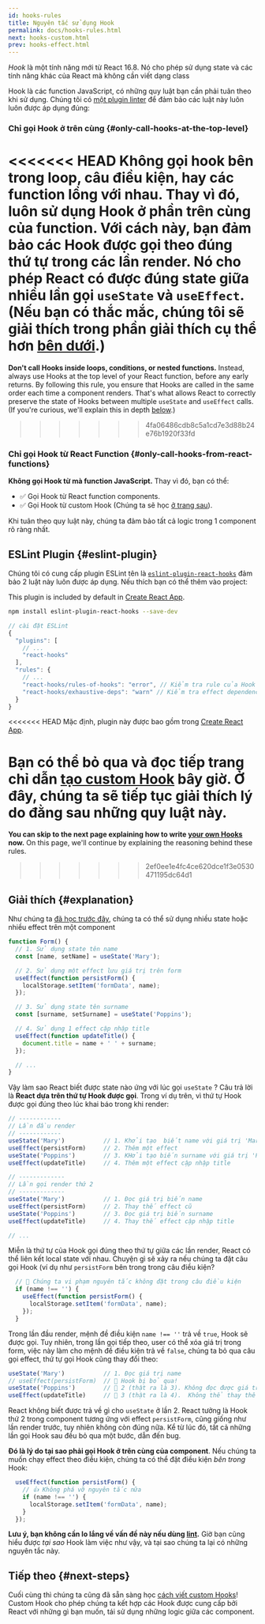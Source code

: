 ```yaml
---
id: hooks-rules
title: Nguyên tắc sử dụng Hook
permalink: docs/hooks-rules.html
next: hooks-custom.html
prev: hooks-effect.html
---
```


*Hook* là một tính năng mới từ React 16.8. Nó cho phép sử dụng state và các tính năng khác của React mà không cần viết dạng class

Hook là các function JavaScript, có những quy luật bạn cần phải tuân theo khi sử dụng. Chúng tôi có [một plugin linter](https://www.npmjs.com/package/eslint-plugin-react-hooks) để đảm bảo các luật này luôn luôn được áp dụng đúng:

### Chỉ gọi Hook ở trên cùng {#only-call-hooks-at-the-top-level}

<<<<<<< HEAD
**Không gọi hook bên trong loop, câu điều kiện, hay các function lồng với nhau.** Thay vì đó, luôn sử dụng Hook ở phần trên cùng của function. Với cách này, bạn đảm bảo các Hook được gọi theo đúng thứ tự trong các lần render. Nó cho phép React có được đúng state giữa nhiều lần gọi `useState` và `useEffect`. (Nếu bạn có thắc mắc, chúng tôi sẽ giải thích trong phần giải thích cụ thể hơn [bên dưới](#explanation).)
=======
**Don't call Hooks inside loops, conditions, or nested functions.** Instead, always use Hooks at the top level of your React function, before any early returns. By following this rule, you ensure that Hooks are called in the same order each time a component renders. That's what allows React to correctly preserve the state of Hooks between multiple `useState` and `useEffect` calls. (If you're curious, we'll explain this in depth [below](#explanation).)
>>>>>>> 4fa06486cdb8c5a1cd7e3d88b24e76b1920f33fd

### Chỉ gọi Hook từ React Function {#only-call-hooks-from-react-functions}

**Không gọi Hook từ mà function JavaScript.** Thay vì đó, bạn có thể:

* ✅ Gọi Hook từ React function components.
* ✅ Gọi Hook từ custom Hook (Chúng ta sẽ học [ở trang sau](/docs/hooks-custom.html)).

Khi tuân theo quy luật này, chúng ta đảm bảo tất cả logic trong 1 component rõ ràng nhất.

## ESLint Plugin {#eslint-plugin}

Chúng tôi có cung cấp plugin ESLint tên là [`eslint-plugin-react-hooks`](https://www.npmjs.com/package/eslint-plugin-react-hooks) đảm bảo 2 luật này luôn được áp dụng. Nếu thích bạn có thể thêm vào project:

This plugin is included by default in [Create React App](/docs/create-a-new-react-app.html#create-react-app).

```bash
npm install eslint-plugin-react-hooks --save-dev
```

```js
// cài đặt ESLint
{
  "plugins": [
    // ...
    "react-hooks"
  ],
  "rules": {
    // ...
    "react-hooks/rules-of-hooks": "error", // Kiểm tra rule của Hook
    "react-hooks/exhaustive-deps": "warn" // Kiểm tra effect dependency
  }
}
```

<<<<<<< HEAD
Mặc định, plugin này được bao gồm trong [Create React App](/docs/create-a-new-react-app.html#create-react-app).

**Bạn có thể bỏ qua và đọc tiếp trang chỉ dẫn [tạo custom Hook](/docs/hooks-custom.html) bây giờ.** Ở đây, chúng ta sẽ tiếp tục giải thích lý do đằng sau những quy luật này.
=======
**You can skip to the next page explaining how to write [your own Hooks](/docs/hooks-custom.html) now.** On this page, we'll continue by explaining the reasoning behind these rules.
>>>>>>> 2ef0ee1e4fc4ce620dce1f3e0530471195dc64d1

## Giải thích {#explanation}

Như chúng ta [đã học trước đây](/docs/hooks-state.html#tip-using-multiple-state-variables), chúng ta có thể sử dụng nhiều state hoặc nhiều effect trên một component

```js
function Form() {
  // 1. Sử dụng state tên name
  const [name, setName] = useState('Mary');

  // 2. Sử dụng một effect lưu giá trị trên form
  useEffect(function persistForm() {
    localStorage.setItem('formData', name);
  });

  // 3. Sử dụng state tên surname
  const [surname, setSurname] = useState('Poppins');

  // 4. Sử dụng 1 effect cập nhập title
  useEffect(function updateTitle() {
    document.title = name + ' ' + surname;
  });

  // ...
}
```

Vậy làm sao React biết được state nào ứng với lúc gọi `useState` ? Câu trả lời là **React dựa trên thứ tự Hook được gọi**. Trong ví dụ trên, vì thứ tự Hook được gọi đúng theo lúc khai báo trong khi render:

```js
// ------------
// Lần đầu render
// ------------
useState('Mary')           // 1. Khởi tạo  biết name với giá trị 'Mary'
useEffect(persistForm)     // 2. Thêm một effect
useState('Poppins')        // 3. KHởi tạo biến surname với giá trị 'Poppins'
useEffect(updateTitle)     // 4. Thêm một effect cập nhập title

// -------------
// Lần gọi render thứ 2
// -------------
useState('Mary')           // 1. Đọc giá trị biến name
useEffect(persistForm)     // 2. Thay thế effect cũ
useState('Poppins')        // 3. Đọc giá trị biến surname
useEffect(updateTitle)     // 4. Thay thế effect cập nhập title

// ...
```

Miễn là thứ tự của Hook gọi đúng theo thứ tự giữa các lần render, React có thể liên kết local state với nhau. Chuyện gì sẽ xảy ra nếu chúng ta đặt câu gọi Hook (ví dụ như `persistForm` bên trong trong câu điều kiện?
```js
  // 🔴 Chúng ta vi phạm nguyên tắc không đặt trong câu điều kiện
  if (name !== '') {
    useEffect(function persistForm() {
      localStorage.setItem('formData', name);
    });
  }
```

Trong lần đầu render, mệnh đề điều kiện `name !== ''` trả về `true`, Hook sẽ được gọi. Tuy nhiên, trong lần gọi tiếp theo, user có thể xóa giá trị trong form, việc này làm cho mệnh đề điều kiện trả về `false`, chúng ta bỏ qua câu gọi effect, thứ tự gọi Hook cũng thay đổi theo:

```js
useState('Mary')           // 1. Đọc giá trị name
// useEffect(persistForm)  // 🔴 Hook bị bỏ qua!
useState('Poppins')        // 🔴 2 (thật ra là 3). Không đọc được giá trị surname
useEffect(updateTitle)     // 🔴 3 (thật ra là 4).  Không thể thay thế effect
```

React không biết được trả về gì cho `useState` ở lần 2. React tưởng là Hook thứ 2 trong component tương ứng với effect `persistForm`, cũng giống như lần render trước, tuy nhiên không còn đúng nữa. Kể từ lúc đó, tất cả những lần gọi Hook sau đều bỏ qua một bước, dẫn đến bug.

**Đó là lý do tại sao phải gọi Hook ở trên cùng của component**. Nếu chúng ta muốn chạy effect theo điều kiện, chúng ta có thể đặt điều kiện *bên trong* Hook:

```js
  useEffect(function persistForm() {
    // 👍 Không phá vỡ nguyên tắc nữa
    if (name !== '') {
      localStorage.setItem('formData', name);
    }
  });
```

**Lưu ý, bạn không cần lo lắng về vấn đề này nếu dùng [ lint](https://www.npmjs.com/package/eslint-plugin-react-hooks).** Giờ bạn cũng hiểu được *tại sao* Hook làm việc như vậy, và tại sao chúng ta lại có những nguyên tắc này.

## Tiếp theo {#next-steps}

Cuối cùng thì chúng ta cũng đã sẵn sàng học [cách viết custom  Hooks](/docs/hooks-custom.html)! Custom Hook cho phép chúng ta kết hợp các Hook được cung cấp bởi React với những gì bạn muốn, tái sử dụng những logic giữa các component.
